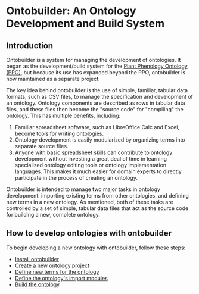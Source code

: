 # Ontobuilder: An Ontology Development and Build System

## Introduction

Ontobuilder is a system for managing the development of ontologies.  It began as the development/build system for the [Plant Phenology Ontology (PPO)](https://github.com/PlantPhenoOntology/PPO), but because its use has expanded beyond the PPO, ontobuilder is now maintained as a separate project.

The key idea behind ontobuilder is the use of simple, familiar, tabular data formats, such as CSV files, to manage the specification and development of an ontology.  Ontology components are described as rows in tabular data files, and these files then become the "source code" for "compiling" the ontology.  This has multiple benefits, including:

1. Familiar spreadsheet software, such as LibreOffice Calc and Excel, become tools for writing ontologies.
2. Ontology development is easily modularized by organizing terms into separate source files.
3. Anyone with basic spreadsheet skills can contribute to ontology development without investing a great deal of time in learning specialized ontology editing tools or ontology implementation languages.  This makes it much easier for domain experts to directly participate in the process of creating an ontology.

Ontobuilder is intended to manage two major tasks in ontology development: importing existing terms from other ontologies, and defining new terms in a new ontology.  As mentioned, both of these tasks are controlled by a set of simple, tabular data files that act as the source code for building a new, complete ontology.


## How to develop ontologies with ontobuilder

To begin developing a new ontology with ontobuilder, follow these steps:

* [Install ontobuilder](../../wiki/Installation)
* [Create a new ontology project](../../wiki/Creating-a-new-ontology-project)
* [Define new terms for the ontology](../../wiki/Ontology-development)
* [Define the ontology's import modules](../../wiki/Managing-imports)
* [Build the ontology](../../wiki/Building-an-ontology)

